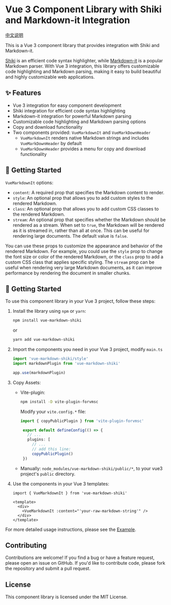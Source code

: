 # Vue 3 Component Library with Shiki and Markdown-it Integration

[中文说明](./README-cn.md)

This is a Vue 3 component library that provides integration with Shiki and Markdown-it.

[Shiki](https://github.com/shikijs/shiki) is an efficient code syntax highlighter, while [Markdown-it](https://github.com/markdown-it/markdown-it) is a popular Markdown parser. With Vue 3 integration, this library offers customizable code highlighting and Markdown parsing, making it easy to build beautiful and highly customizable web applications.

## ✨ Features

- Vue 3 integration for easy component development
- Shiki integration for efficient code syntax highlighting
- Markdown-it integration for powerful Markdown parsing
- Customizable code highlighting and Markdown parsing options
- Copy and download functionality
- Two components provided: `VueMarkdownIt` and `VueMarkDownHeader`
  - `VueMarkdownIt` renders native Markdown strings and includes `VueMarkDownHeader` by default
  - `VueMarkDownHeader` provides a menu for copy and download functionality

## 🚀 Getting Started

`VueMarkdownIt` options:

- `content`: A required prop that specifies the Markdown content to render.
- `style`: An optional prop that allows you to add custom styles to the rendered Markdown.
- `class`: An optional prop that allows you to add custom CSS classes to the rendered Markdown.
- `stream`: An optional prop that specifies whether the Markdown should be rendered as a stream. When set to `true`, the Markdown will be rendered as it is streamed in, rather than all at once. This can be useful for rendering large documents. The default value is `false`.

You can use these props to customize the appearance and behavior of the rendered Markdown. For example, you could use the `style` prop to change the font size or color of the rendered Markdown, or the `class` prop to add a custom CSS class that applies specific styling. The `stream` prop can be useful when rendering very large Markdown documents, as it can improve performance by rendering the document in smaller chunks.

## 🚀 Getting Started

To use this component library in your Vue 3 project, follow these steps:

1. Install the library using `npm` or `yarn`:

   ```bash
   npm install vue-markdown-shiki
   ```

   or

   ```bash
   yarn add vue-markdown-shiki
   ```

2. Import the components you need in your Vue 3 project, modify `main.ts`

   ```typescript
   import 'vue-markdown-shiki/style'
   import markdownPlugin from 'vue-markdown-shiki'

   app.use(markdownPlugin)
   ```

3. Copy Assets:

   - Vite-plugin:

     ```bash
     npm install -D vite-plugin-forvmsc
     ```

     Modify your `vite.config.*` file:

     ```typescript
     import { copyPublicPlugin } from 'vite-plugin-forvmsc'

      export default defineConfig(() => {
        // ...
        plugins: [
          // ...
          // add this line:
          copyPublicPlugin()
      })

     ```

   - Manually: `node_modules/vue-markdown-shiki/public/*`, to your vue3 project's `public` directory.

4. Use the components in your Vue 3 templates:

   ```vue
   import { VueMarkdownIt } from 'vue-markdown-shiki'

   <template>
     <div>
       <VueMarkdownIt :content="'your-raw-markdown-string'" />
     </div>
   </template>
   ```

For more detailed usage instructions, please see the [Example](https://toimc.github.io/vue-markdown-shiki/).

## Contributing

Contributions are welcome! If you find a bug or have a feature request, please open an issue on GitHub. If you'd like to contribute code, please fork the repository and submit a pull request.

## License

This component library is licensed under the MIT License.
